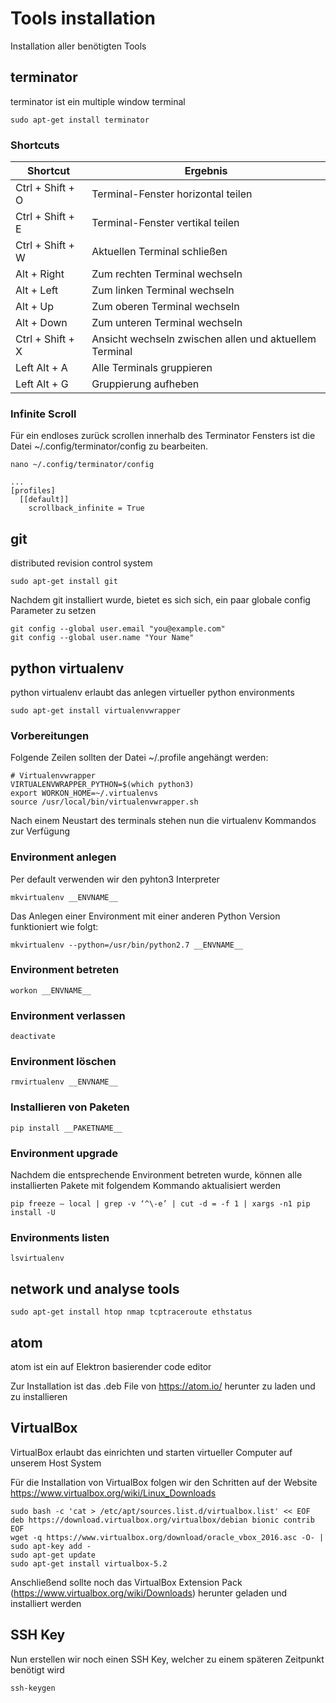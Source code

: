 # Tools installation

Installation aller benötigten Tools

## terminator

terminator ist ein multiple window terminal

```
sudo apt-get install terminator
```

### Shortcuts

| Shortcut                  | Ergebnis                                                |
|---------------------------|---------------------------------------------------------|
| Ctrl + Shift + O          | Terminal-Fenster horizontal teilen                      |
| Ctrl + Shift + E          | Terminal-Fenster vertikal teilen                        |
| Ctrl + Shift + W          | Aktuellen Terminal schließen                            |
| Alt + Right               | Zum rechten Terminal wechseln                           |
| Alt + Left                | Zum linken Terminal wechseln                            |
| Alt + Up                  | Zum oberen Terminal wechseln                            |
| Alt + Down                | Zum unteren Terminal wechseln                           |
| Ctrl + Shift + X          | Ansicht wechseln zwischen allen und aktuellem Terminal  |
| Left Alt + A              | Alle Terminals gruppieren                               |
| Left Alt + G              | Gruppierung aufheben                                    |

### Infinite Scroll

Für ein endloses zurück scrollen innerhalb des Terminator Fensters ist die Datei ~/.config/terminator/config zu bearbeiten.

```
nano ~/.config/terminator/config
```

```
...
[profiles]
  [[default]]
    scrollback_infinite = True
```

## git

distributed revision control system

```
sudo apt-get install git
```

Nachdem git installiert wurde, bietet es sich sich, ein paar globale config Parameter zu setzen

```
git config --global user.email "you@example.com"
git config --global user.name "Your Name"
```

## python virtualenv

python virtualenv erlaubt das anlegen virtueller python environments

```
sudo apt-get install virtualenvwrapper
```

### Vorbereitungen

Folgende Zeilen sollten der Datei ~/.profile angehängt werden:

```
# Virtualenvwrapper
VIRTUALENVWRAPPER_PYTHON=$(which python3)
export WORKON_HOME=~/.virtualenvs
source /usr/local/bin/virtualenvwrapper.sh
```

Nach einem Neustart des terminals stehen nun die virtualenv Kommandos zur Verfügung

### Environment anlegen

Per default verwenden wir den pyhton3 Interpreter

```
mkvirtualenv __ENVNAME__
```

Das Anlegen einer Environment mit einer anderen Python Version funktioniert wie folgt:

```
mkvirtualenv --python=/usr/bin/python2.7 __ENVNAME__
```

### Environment betreten

```
workon __ENVNAME__
```

### Environment verlassen

```
deactivate
```

### Environment löschen

```
rmvirtualenv __ENVNAME__
```

### Installieren von Paketen

```
pip install __PAKETNAME__
```

### Environment upgrade

Nachdem die entsprechende Environment betreten wurde, können alle installierten Pakete mit folgendem Kommando aktualisiert werden

```
pip freeze — local | grep -v ‘^\-e’ | cut -d = -f 1 | xargs -n1 pip install -U
```

### Environments listen

```
lsvirtualenv
```

## network und analyse tools

```
sudo apt-get install htop nmap tcptraceroute ethstatus
```

## atom

atom ist ein auf Elektron basierender code editor

Zur Installation ist das .deb File von https://atom.io/ herunter zu laden und zu installieren

## VirtualBox

VirtualBox erlaubt das einrichten und starten virtueller Computer auf unserem Host System

Für die Installation von VirtualBox folgen wir den Schritten auf der Website https://www.virtualbox.org/wiki/Linux_Downloads

```
sudo bash -c 'cat > /etc/apt/sources.list.d/virtualbox.list' << EOF
deb https://download.virtualbox.org/virtualbox/debian bionic contrib
EOF
wget -q https://www.virtualbox.org/download/oracle_vbox_2016.asc -O- | sudo apt-key add -
sudo apt-get update
sudo apt-get install virtualbox-5.2
```

Anschließend sollte noch das VirtualBox Extension Pack (https://www.virtualbox.org/wiki/Downloads) herunter geladen und installiert werden

## SSH Key

Nun erstellen wir noch einen SSH Key, welcher zu einem späteren Zeitpunkt benötigt wird

```
ssh-keygen
```
